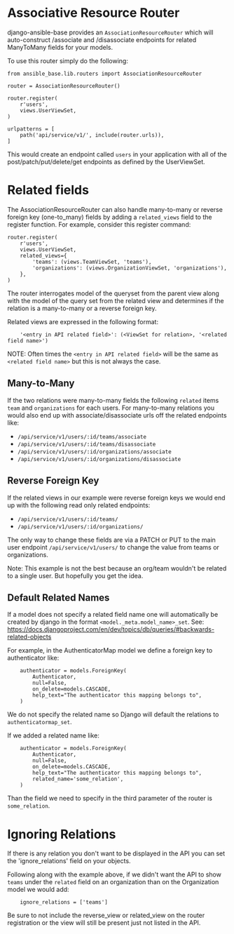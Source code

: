 # Associative Resource Router

django-ansible-base provides an `AssociationResourceRouter` which will auto-construct /associate and /disassociate endpoints for related ManyToMany fields for your models.

To use this router simply do the following:
```
from ansible_base.lib.routers import AssociationResourceRouter

router = AssociationResourceRouter()

router.register(
    r'users',
    views.UserViewSet,
)

urlpatterns = [
    path('api/service/v1/', include(router.urls)),
]
```

This would create an endpoint called `users` in your application with all of the post/patch/put/delete/get endpoints as defined by the UserViewSet.

# Related fields

The AssociationResourceRouter can also handle many-to-many or reverse foreign key (one-to_many) fields by adding a `related_views` field to the register function. For example, consider this register command:
```
router.register(
    r'users',
    views.UserViewSet,
    related_views={
        'teams': (views.TeamViewSet, 'teams'),
        'organizations': (views.OrganizationViewSet, 'organizations'),
    },
)
```

The router interrogates model of the queryset from the parent view along with the model of the query set from the related view and determines if the relation is a many-to-many or a reverse foreign key.

Related views are expressed in the following format:

```
    '<entry in API related field>': (<ViewSet for relation>, '<related field name>')
```

NOTE: Often times the `<entry in API related field>` will be the same as `<related field name>` but this is not always the case.


## Many-to-Many

If the two relations were many-to-many fields the following `related` items `team` and `organizations` for each users. For many-to-many relations you would also end up with associate/disassociate urls off the related endpoints like:
  * `/api/service/v1/users/:id/teams/associate`
  * `/api/service/v1/users/:id/teams/disassociate`
  * `/api/service/v1/users/:id/organizations/associate`
  * `/api/service/v1/users/:id/organizations/disassociate`


## Reverse Foreign Key

If the related views in our example were reverse foreign keys we would end up with the following read only related endpoints:
  * `/api/service/v1/users/:id/teams/`
  * `/api/service/v1/users/:id/organizations/`

The only way to change these fields are via a PATCH or PUT to the main user endpoint `/api/service/v1/users/` to change the value from teams or organizations.

Note: This example is not the best because an org/team wouldn't be related to a single user. But hopefully you get the idea.


## Default Related Names

If a model does not specify a related field name one will automatically be created by django in the format `<model._meta.model_name>_set`.
See: https://docs.djangoproject.com/en/dev/topics/db/queries/#backwards-related-objects

For example, in the AuthenticatorMap model we define a foreign key to authenticator like:
```
    authenticator = models.ForeignKey(
        Authenticator,
        null=False,
        on_delete=models.CASCADE,
        help_text="The authenticator this mapping belongs to",
    )
```

We do not specify the related name so Django will default the relations to `authenticatormap_set`.

If we added a related name like:
```
    authenticator = models.ForeignKey(
        Authenticator,
        null=False,
        on_delete=models.CASCADE,
        help_text="The authenticator this mapping belongs to",
        related_name='some_relation',
    )
```

Than the field we need to specify in the third parameter of the router is `some_relation`.


# Ignoring Relations

If there is any relation you don't want to be displayed in the API you can set the 'ignore_relations' field on your objects. 

Following along with the example above, if we didn't want the API to show `teams` under the `related` field on an organization than on the Organization model we would add:
```
    ignore_relations = ['teams']
```

Be sure to not include the reverse_view or related_view on the router registration or the view will still be present just not listed in the API. 
